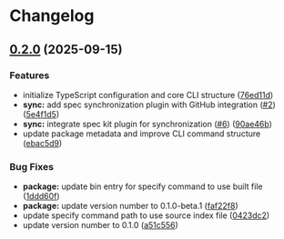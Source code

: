 # Changelog

## [0.2.0](https://github.com/amondnet/spec-kit-sdk/compare/cli-v0.1.0...cli-v0.2.0) (2025-09-15)


### Features

* initialize TypeScript configuration and core CLI structure ([76ed11d](https://github.com/amondnet/spec-kit-sdk/commit/76ed11daf9531a2b88290f0c238a0a646ae05bf2))
* **sync:** add spec synchronization plugin with GitHub integration ([#2](https://github.com/amondnet/spec-kit-sdk/issues/2)) ([5e4f1d5](https://github.com/amondnet/spec-kit-sdk/commit/5e4f1d556339694b994e93b37b60167e7bbd3db7))
* **sync:** integrate spec kit plugin for synchronization ([#6](https://github.com/amondnet/spec-kit-sdk/issues/6)) ([90ae46b](https://github.com/amondnet/spec-kit-sdk/commit/90ae46b72a5a11acd39c670fb8ab0fcc9838033c))
* update package metadata and improve CLI command structure ([ebac5d9](https://github.com/amondnet/spec-kit-sdk/commit/ebac5d98be743aba3d430078da587a7049de60d1))


### Bug Fixes

* **package:** update bin entry for specify command to use built file ([1ddd60f](https://github.com/amondnet/spec-kit-sdk/commit/1ddd60fb3ee6d1a76939a7ee77501cb765f14473))
* **package:** update version number to 0.1.0-beta.1 ([faf22f8](https://github.com/amondnet/spec-kit-sdk/commit/faf22f87bb054dfc531e22e86ee91f3cc29dbd62))
* update specify command path to use source index file ([0423dc2](https://github.com/amondnet/spec-kit-sdk/commit/0423dc2dd3c313b74d56622aa7d31c913b8b8c85))
* update version number to 0.1.0 ([a51c556](https://github.com/amondnet/spec-kit-sdk/commit/a51c5562f34ee47588251f983f9259848a978a74))
